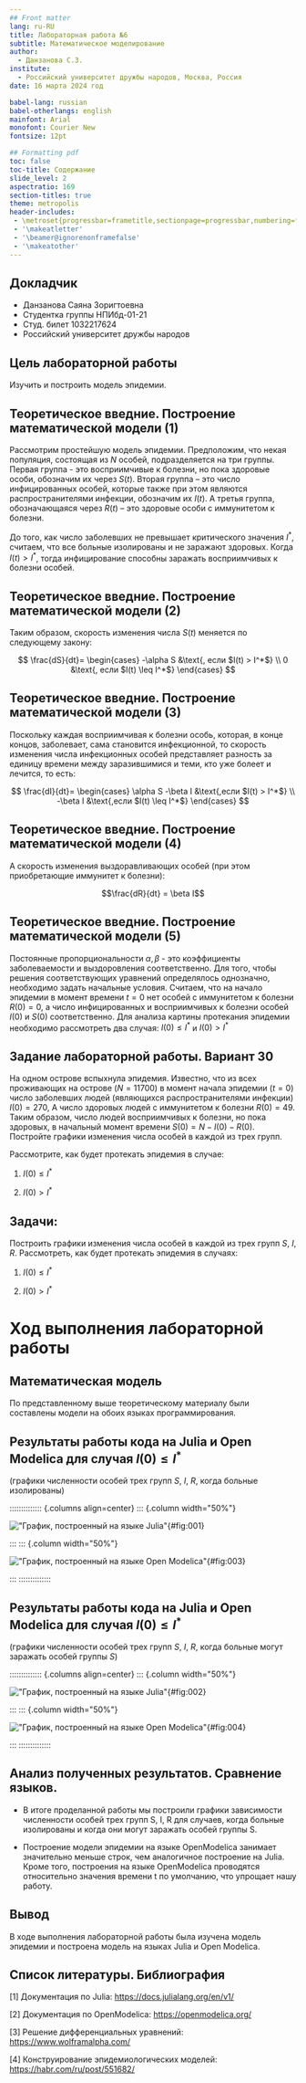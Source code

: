 ```yaml
---
## Front matter
lang: ru-RU
title: Лабораторная работа №6
subtitle: Математическое моделирование
author:
  - Данзанова С.З.
institute:
  - Российский университет дружбы народов, Москва, Россия
date: 16 марта 2024 год

babel-lang: russian 
babel-otherlangs: english 
mainfont: Arial 
monofont: Courier New 
fontsize: 12pt

## Formatting pdf
toc: false
toc-title: Содержание
slide_level: 2
aspectratio: 169
section-titles: true
theme: metropolis
header-includes:
 - \metroset{progressbar=frametitle,sectionpage=progressbar,numbering=fraction}
 - '\makeatletter'
 - '\beamer@ignorenonframefalse'
 - '\makeatother'
---
```


## Докладчик


  * Данзанова Саяна Зоригтоевна
  * Студентка группы НПИбд-01-21
  * Студ. билет 1032217624
  * Российский университет дружбы народов

## Цель лабораторной работы
Изучить и построить модель эпидемии.

## Теоретическое введние. Построение математической модели (1)

Рассмотрим простейшую модель эпидемии. Предположим, что некая популяция, состоящая из $N$ особей, подразделяется на три группы. Первая группа - это восприимчивые к болезни, но пока здоровые особи, обозначим их через $S(t)$. Вторая группа – это число инфицированных особей, которые также при этом являются распространителями инфекции, обозначим их $I(t)$. А третья группа, обозначающаяся через $R(t)$ – это здоровые особи с иммунитетом к болезни. 

До того, как число заболевших не превышает критического значения $I^*$, считаем, что все больные изолированы и не заражают здоровых. Когда $I(t)> I^*$, тогда инфицирование способны заражать восприимчивых к болезни особей. 

## Теоретическое введние. Построение математической модели (2)

Таким образом, скорость изменения числа $S(t)$ меняется по следующему закону:

$$
\frac{dS}{dt}=
 \begin{cases}
	-\alpha S &\text{, если $I(t) > I^*$}
	\\   
	0 &\text{, если $I(t) \leq I^*$}
 \end{cases}
$$

## Теоретическое введние. Построение математической модели (3)

Поскольку каждая восприимчивая к болезни особь, которая, в конце концов, заболевает, сама становится инфекционной, то скорость изменения числа инфекционных особей представляет разность за единицу времени между заразившимися и теми, кто уже болеет и лечится, то есть:

$$
\frac{dI}{dt}=
 \begin{cases}
	\alpha S -\beta I &\text{,если $I(t) > I^*$}
	\\   
	-\beta I &\text{,если $I(t) \leq I^*$}
 \end{cases}
$$

## Теоретическое введние. Построение математической модели (4)

А скорость изменения выздоравливающих особей (при этом приобретающие иммунитет к болезни):

$$\frac{dR}{dt} = \beta I$$

## Теоретическое введние. Построение математической модели (5)

Постоянные пропорциональности $\alpha, \beta$ - это коэффициенты заболеваемости и выздоровления соответственно. Для того, чтобы решения соответствующих уравнений определялось однозначно, необходимо задать начальные условия. Считаем, что на начало эпидемии в момент времени $t=0$ нет особей с иммунитетом к болезни $R(0)=0$, а число инфицированных и восприимчивых к болезни особей $I(0)$ и $S(0)$ соответственно. Для анализа картины протекания эпидемии необходимо рассмотреть два случая:  $I(0) \leq I^*$ и  $I(0)>I^*$

## Задание лабораторной работы. Вариант 30

На одном острове вспыхнула эпидемия. Известно, что из всех проживающих на острове 
$(N=11700)$ в момент начала эпидемии $(t=0)$ число заболевших людей 
(являющихся распространителями инфекции) $I(0)=270$, А число здоровых людей с иммунитетом 
к болезни $R(0)=49$. Таким образом, число людей восприимчивых к болезни, 
но пока здоровых, в начальный момент времени $S(0)=N-I(0)-R(0)$.
Постройте графики изменения числа особей в каждой из трех групп.

Рассмотрите, как будет протекать эпидемия в случае:

1.	$I(0)\leq I^*$

2.	$I(0)>I^*$

## Задачи:

Построить графики изменения числа особей в каждой из трех групп $S$, $I$, $R$. Рассмотреть, как будет протекать эпидемия в случаях:

1.	$I(0)\leq I^*$

2.	$I(0)>I^*$

# Ход выполнения лабораторной работы

## Математическая модель

По представленному выше теоретическому материалу были составлены модели на обоих языках программирования.

## Результаты работы кода на Julia и Open Modelica для случая $I(0) \leq I^*$ 
(графики численности особей трех групп $S$, $I$, $R$, когда больные изолированы)

:::::::::::::: {.columns align=center}
::: {.column width="50%"}

!["График, построенный на языке Julia"](image/1.png){#fig:001}

::: 
::: {.column width="50%"}

!["График, построенный на языке Open Modelica"](image/3.png){#fig:003}

:::
::::::::::::::

## Результаты работы кода на Julia и Open Modelica для случая $I(0) \leq I^*$ 
(графики численности особей трех групп $S$, $I$, $R$, когда больные могут заражать особей группы $S$)

:::::::::::::: {.columns align=center}
::: {.column width="50%"}

!["График, построенный на языке Julia"](image/2.png){#fig:002}

::: 
::: {.column width="50%"}

!["График, построенный на языке Open Modelica"](image/4.png){#fig:004}

:::
::::::::::::::

## Анализ полученных результатов. Сравнение языков.

- В итоге проделанной работы мы построили графики зависимости численности особей трех групп S, I, R для случаев, когда больные изолированы и когда они могут заражать особей группы S.

- Построение модели эпидемии на языке OpenModelica занимает значительно меньше строк, чем аналогичное построение на Julia. Кроме того, построения на языке OpenModelica проводятся относительно значения времени t по умолчанию, что упрощает нашу работу.

## Вывод

В ходе выполнения лабораторной работы была изучена модель эпидемии и построена модель на языках Julia и Open Modelica.

## Список литературы. Библиография

 [1] Документация по Julia: https://docs.julialang.org/en/v1/

 [2] Документация по OpenModelica: https://openmodelica.org/

 [3] Решение дифференциальных уравнений: https://www.wolframalpha.com/

 [4] Конструирование эпидемиологических моделей: https://habr.com/ru/post/551682/
